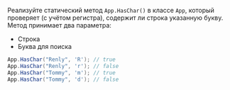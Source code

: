 
Реализуйте статический метод `App.HasChar()` в классе `App`, который проверяет (с учётом регистра), содержит ли строка указанную букву. Метод принимает два параметра:

* Строка
* Буква для поиска

```cs
App.HasChar("Renly", 'R'); // true
App.HasChar("Renly", 'r'); // false
App.HasChar("Tommy", 'm'); // true
App.HasChar("Tommy", 'd'); // false
```
